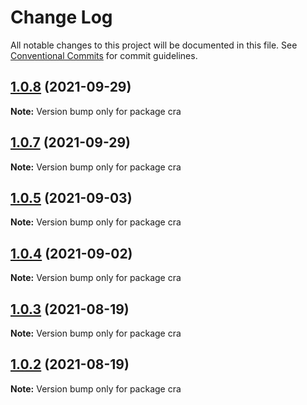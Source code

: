 # Change Log

All notable changes to this project will be documented in this file.
See [Conventional Commits](https://conventionalcommits.org) for commit guidelines.

## [1.0.8](https://github.com/renli-tech/Beyond/compare/cra@1.0.6...cra@1.0.8) (2021-09-29)

**Note:** Version bump only for package cra





## [1.0.7](https://github.com/renli-tech/Beyond/compare/cra@1.0.6...cra@1.0.7) (2021-09-29)

**Note:** Version bump only for package cra





## [1.0.5](https://github.com/renli-tech/Beyond/compare/cra@1.0.4...cra@1.0.5) (2021-09-03)

**Note:** Version bump only for package cra





## [1.0.4](https://github.com/renli-tech/Beyond/compare/cra@1.0.3...cra@1.0.4) (2021-09-02)

**Note:** Version bump only for package cra





## [1.0.3](https://github.com/renli-tech/Beyond/compare/cra@1.0.2...cra@1.0.3) (2021-08-19)

**Note:** Version bump only for package cra





## [1.0.2](https://github.com/renli-tech/Beyond/compare/cra@1.0.1...cra@1.0.2) (2021-08-19)

**Note:** Version bump only for package cra
